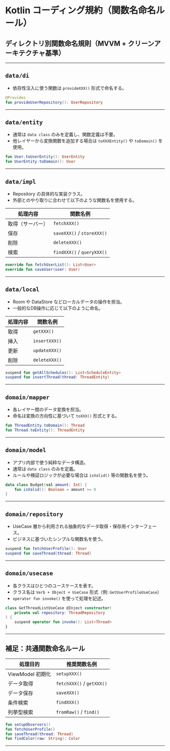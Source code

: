 # Kotlin コーディング規約（関数名命名ルール）

## ディレクトリ別関数命名規則（MVVM + クリーンアーキテクチャ基準）

---

## `data/di`

- 依存性注入に使う関数は `provideXXX()` 形式で命名する。

```kotlin
@Provides
fun provideUserRepository(): UserRepository
```

---

## `data/entity`

- 通常は `data class` のみを定義し、関数定義は不要。
- 他レイヤーから変換関数を追加する場合は `toXXXEntity()` や `toDomain()` を使用。

```kotlin
fun User.toUserEntity(): UserEntity
fun UserEntity.toDomain(): User
```

---

## `data/impl`

- Repository の具体的な実装クラス。
- 外部とのやり取りに合わせて以下のような関数名を使用する。

| 処理内容       | 関数名例         |
|----------------|------------------|
| 取得（サーバー）| `fetchXXX()`     |
| 保存           | `saveXXX()` / `storeXXX()` |
| 削除           | `deleteXXX()`    |
| 検索           | `findXXX()` / `queryXXX()` |

```kotlin
override fun fetchUserList(): List<User>
override fun saveUser(user: User)
```

---

## `data/local`

- Room や DataStore などローカルデータの操作を担当。
- 一般的なDB操作に応じて以下のように命名。

| 処理内容 | 関数名例         |
|----------|------------------|
| 取得     | `getXXX()`       |
| 挿入     | `insertXXX()`    |
| 更新     | `updateXXX()`    |
| 削除     | `deleteXXX()`    |

```kotlin
suspend fun getAllSchedules(): List<ScheduleEntity>
suspend fun insertThread(thread: ThreadEntity)
```

---

## `domain/mapper`

- 各レイヤー間のデータ変換を担当。
- 命名は変換の方向性に基づいて `toXXX()` 形式とする。

```kotlin
fun ThreadEntity.toDomain(): Thread
fun Thread.toEntity(): ThreadEntity
```

---

## `domain/model`

- アプリ内部で使う純粋なデータ構造。
- 通常は `data class` のみを定義。
- ルールや検証ロジックが必要な場合は `isValid()` 等の関数名を使う。

```kotlin
data class Budget(val amount: Int) {
    fun isValid(): Boolean = amount >= 0
}
```

---

## `domain/repository`

- UseCase 層から利用される抽象的なデータ取得・保存用インターフェース。
- ビジネスに基づいたシンプルな関数名を使う。

```kotlin
suspend fun fetchUserProfile(): User
suspend fun saveThread(thread: Thread)
```

---

## `domain/usecase`

- 各クラスはひとつのユースケースを表す。
- クラス名は `Verb + Object + UseCase` 形式（例: `GetUserProfileUseCase`）
- `operator fun invoke()` を使って処理を記述。

```kotlin
class GetThreadListUseCase @Inject constructor(
    private val repository: ThreadRepository
) {
    suspend operator fun invoke(): List<Thread>
}
```

---

## 補足：共通関数命名ルール

| 処理目的         | 推奨関数名例       |
|------------------|--------------------|
| ViewModel 初期化 | `setupXXX()`       |
| データ取得       | `fetchXXX()` / `getXXX()` |
| データ保存       | `saveXXX()`        |
| 条件検索         | `findXXX()`        |
| 列挙型検索       | `fromRaw()` / `find()` |

```kotlin
fun setupObservers()
fun fetchUserProfile()
fun saveThread(thread: Thread)
fun findColor(raw: String): Color
```

---

